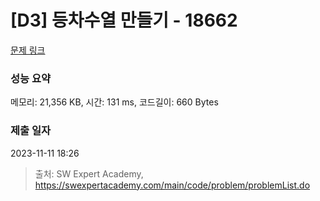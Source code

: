 # [D3] 등차수열 만들기 - 18662 

[문제 링크](https://swexpertacademy.com/main/code/problem/problemDetail.do?contestProbId=AYo-e9EKmGoDFAQI) 

### 성능 요약

메모리: 21,356 KB, 시간: 131 ms, 코드길이: 660 Bytes

### 제출 일자

2023-11-11 18:26



> 출처: SW Expert Academy, https://swexpertacademy.com/main/code/problem/problemList.do